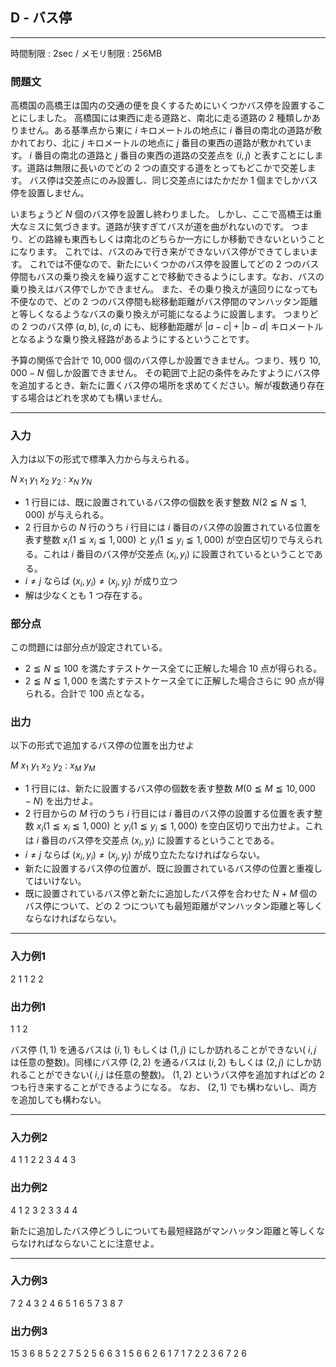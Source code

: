 ## D - バス停

----------

時間制限 : 2sec / メモリ制限 : 256MB

### 問題文

高橋国の高橋王は国内の交通の便を良くするためにいくつかバス停を設置することにしました。
高橋国には東西に走る道路と、南北に走る道路の $2$ 種類しかありません。ある基準点から東に $i$ キロメートルの地点に $i$ 番目の南北の道路が敷かれており、北に $j$ キロメートルの地点に $j$ 番目の東西の道路が敷かれています。
$i$ 番目の南北の道路と $j$ 番目の東西の道路の交差点を $(i, j)$ と表すことにします。道路は無限に長いのでどの $2$ つの直交する道をとってもどこかで交差します。
バス停は交差点にのみ設置し、同じ交差点にはたかだか $1$ 個までしかバス停を設置しません。

いまちょうど $N$ 個のバス停を設置し終わりました。
しかし、ここで高橋王は重大なミスに気づきます。道路が狭すぎてバスが道を曲がれないのです。
つまり、どの路線も東西もしくは南北のどちらか一方にしか移動できないということになります。
これでは、バスのみで行き来ができないバス停ができてしまいます。
これでは不便なので、新たにいくつかのバス停を設置してどの $2$ つのバス停間もバスの乗り換えを繰り返すことで移動できるようにします。なお、バスの乗り換えはバス停でしかできません。
また、その乗り換えが遠回りになっても不便なので、どの $2$ つのバス停間も総移動距離がバス停間のマンハッタン距離と等しくなるようなバスの乗り換えが可能になるように設置します。
つまりどの $2$ つのバス停 $(a, b), (c, d)$ にも、総移動距離が $|a - c|+|b - d|$ キロメートルとなるような乗り換え経路があるようにするということです。

予算の関係で合計で $10,000$ 個のバス停しか設置できません。つまり、残り $10,000 - N$ 個しか設置できません。
その範囲で上記の条件をみたすようにバス停を追加するとき、新たに置くバス停の場所を求めてください。解が複数通り存在する場合はどれを求めても構いません。

----------

### 入力

入力は以下の形式で標準入力から与えられる。

>
$N$
$x_1$ $y_1$
$x_2$ $y_2$
:
$x_N$ $y_N$


* $1$ 行目には、既に設置されているバス停の個数を表す整数 $N (2 ≦ N ≦ 1,000)$ が与えられる。
* $2$ 行目からの $N$ 行のうち $i$ 行目には $i$ 番目のバス停の設置されている位置を表す整数 $x_i (1 ≦ x_i ≦ 1,000)$ と $y_i (1 ≦ y_i ≦ 1,000)$ が空白区切りで与えられる。これは $i$ 番目のバス停が交差点 $(x_i, y_i)$ に設置されているということである。
* $i \neq j$ ならば $(x_i, y_i) \neq (x_j, y_j)$ が成り立つ
* 解は少なくとも $1$ つ存在する。
### 部分点

この問題には部分点が設定されている。

* $2 ≦ N ≦ 100$ を満たすテストケース全てに正解した場合 $10$ 点が得られる。
* $2 ≦ N ≦ 1,000$ を満たすテストケース全てに正解した場合さらに $90$ 点が得られる。合計で $100$ 点となる。
### 出力

以下の形式で追加するバス停の位置を出力せよ

>
$M$
$x_1$ $y_1$
$x_2$ $y_2$
:
$x_M$ $y_M$


* $1$ 行目には、新たに設置するバス停の個数を表す整数 $M (0 ≦ M ≦ 10,000 - N)$ を出力せよ。
* $2$ 行目からの $M$ 行のうち $i$ 行目には $i$ 番目のバス停の設置する位置を表す整数 $x_i (1 ≦ x_i ≦ 1,000)$ と $y_i (1 ≦ y_i ≦ 1,000)$ を空白区切りで出力せよ。これは $i$ 番目のバス停を交差点 $(x_i, y_i)$ に設置するということである。
* $i \neq j$ ならば $(x_i, y_i) \neq (x_j, y_j)$ が成り立たたなければならない。
* 新たに設置するバス停の位置が、既に設置されているバス停の位置と重複してはいけない。
* 既に設置されているバス停と新たに追加したバス停を合わせた $N+M$ 個のバス停について、どの $2$ つについても最短距離がマンハッタン距離と等しくならなければならない。
----------

### 入力例1

>
2
1 1
2 2


### 出力例1

>
1
1 2


バス停 $(1, 1)$ を通るバスは $(i, 1)$ もしくは $(1, j)$ にしか訪れることができない( $i, j$ は任意の整数)。同様にバス停 $(2, 2)$ を通るバスは $(i, 2)$ もしくは $(2, j)$ にしか訪れることができない( $i, j$ は任意の整数)。
$(1, 2)$ というバス停を追加すればどの $2$ つも行き来することができるようになる。
なお、 $(2, 1)$ でも構わないし、両方を追加しても構わない。

----------

### 入力例2

>
4
1 1
2 2
3 4
4 3


### 出力例2

>
4
1 2
3 2
3 3
4 4


新たに追加したバス停どうしについても最短経路がマンハッタン距離と等しくならなければならないことに注意せよ。

----------

### 入力例3

>
7
2 4
3 2
4 6
5 1
6 5
7 3
8 7


### 出力例3

>
15
3 6
8 5
2 2
7 5
2 5
6 6
3 1
5 6
6 2
6 1
7 1
7 2
2 3
6 7
2 6


